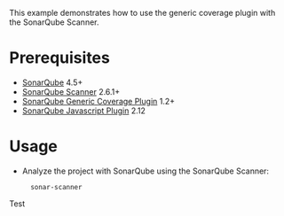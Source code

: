 This example demonstrates how to use the generic coverage plugin with the SonarQube Scanner.

Prerequisites
=============
* [SonarQube](http://www.sonarqube.org/downloads/) 4.5+
* [SonarQube Scanner](http://docs.sonarqube.org/display/SCAN/Analyzing+with+SonarQube+Scanner) 2.6.1+
* [SonarQube Generic Coverage Plugin](http://docs.sonarqube.org/display/PLUG/Generic+Test+Coverage) 1.2+
* [SonarQube Javascript Plugin](http://docs.sonarqube.org/display/PLUG/JavaScript+Plugin) 2.12

Usage
=====
* Analyze the project with SonarQube using the SonarQube Scanner:

        sonar-scanner
Test